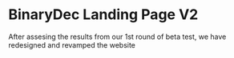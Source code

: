 # BinaryDec Landing Page V2

After assesing the results from our 1st round of beta test, we have redesigned and revamped the website